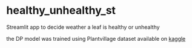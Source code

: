 # healthy_unhealthy_st

Streamlit app to decide weather a leaf is healthy or unhealthy

the DP model was trained using Plantvillage dataset available on [kaggle](https://www.kaggle.com/emmarex/plantdisease)
